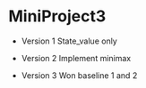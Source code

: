 # MiniProject3
- Version 1 State_value only

- Version 2 Implement minimax

- Version 3 Won baseline 1 and 2
